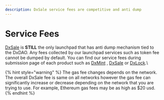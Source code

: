 ```yaml
---
description: DxSale service fees are competitive and anti dump
---
```


# Service Fees

[DxSale](https://dx.app/?ref=raphaeldx\&chain=BNB) is **STILL** the only launchpad that has anti dump mechanism tied to the DxDAO. Any fees collected by our launchpad services such as token fee cannot be dumped by default. You can find our service fees during submission page of each product such as [DxMint](https://dx.app/dxmint?ref=raphaeldx\&chain=BNB) , [DxSale](https://dx.app/dxsale?ref=raphaeldx\&chain=BNB) or [DxLock](https://dx.app/dxlock?ref=raphaeldx\&chain=BNB).\


{% hint style="warning" %}
The gas fee changes depends on the network. The overall DxSale fee is same on all networks however the gas fee can significantly increase or decrease depending on the network that you are trying to use. For example, Ethereum gas fees may be as high as $20 usd.
{% endhint %}
